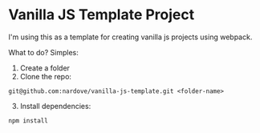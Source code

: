 # Vanilla JS Template Project

I'm using this as a template for creating vanilla js projects using webpack.

What to do? Simples:

1. Create a folder
2. Clone the repo:

```
git@github.com:nardove/vanilla-js-template.git <folder-name>
```

3. Install dependencies:

```
npm install
```
